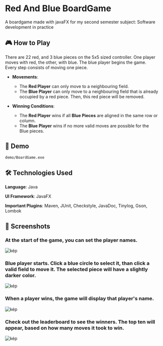 # Red And Blue BoardGame
A boardgame made with javaFX for my second semester subject: Software development in practice
## 🎮 How to Play
There are 22 red, and 3 blue pieces on the 5x5 sized controller. One player moves with red, the other, with blue. The blue player begins the game.
Every step consists of moving one piece.

- **Movements**:
  - The **Red Player** can only move to a neighbouring field.
  - The **Blue Player** can only move to a neighbouring field that is already occupied by a red piece. Then, this red piece will be removed.

- **Winning Conditions**:
  - The **Red Player** wins if all **Blue Pieces** are aligned in the same row or column.
  - The **Blue Player** wins if no more valid moves are possible for the Blue pieces.

## 🎥 Demo
    demo/BoardGame.exe

## 🛠️ Technologies Used
**Language**: Java

**UI Framework**: JavaFX

**Important Plugins**: Maven, JUnit, Checkstyle, JavaDoc, Tinylog, Gson, Lombok


## 📸 Screenshots
### At the start of the game, you can set the player names.

![kép](https://github.com/user-attachments/assets/0c000e1f-26df-43d2-afe6-ee0b76e3ff0a)


### Blue player starts. Click a blue circle to select it, than click a valid field to move it. The selected piece will have a slightly darker color.

![kép](https://github.com/user-attachments/assets/d2e5c2f7-fa57-4539-829f-8084ae258a2c)



### When a player wins, the game will display that player's name.

![kép](https://github.com/user-attachments/assets/d85c62f4-b343-497b-ba37-97bf7ab398c9)


### Check out the leaderboard to see the winners. The top ten will appear, based on how many moves it took to win.

![kép](https://github.com/user-attachments/assets/315f954f-898c-4c37-ad86-0c194191c3fb)







